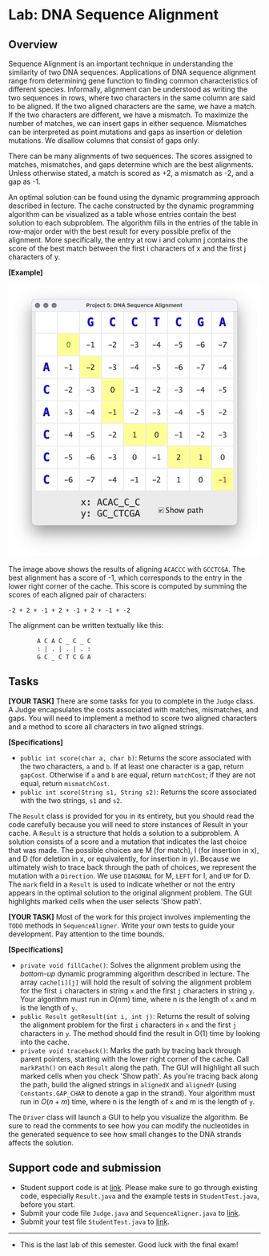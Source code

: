 # Lab: DNA Sequence Alignment

## Overview

Sequence Alignment is an important technique in understanding the
similarity of two DNA sequences.  Applications of DNA sequence
alignment range from determining gene function to finding common
characteristics of different species. Informally, alignment can be
understood as writing the two sequences in rows, where two characters
in the same column are said to be aligned. If the two aligned
characters are the same, we have a match. If the two characters are
different, we have a mismatch.  To maximize the number of matches, we
can insert gaps in either sequence. Mismatches can be interpreted as
point mutations and gaps as insertion or deletion mutations. We
disallow columns that consist of gaps only.

There can be many alignments of two sequences. The scores assigned to
matches, mismatches, and gaps determine which are the best
alignments. Unless otherwise stated, a match is scored as +2, a
mismatch as -2, and a gap as -1.

An optimal solution can be found using the dynamic programming
approach described in lecture.  The cache constructed by the dynamic
programming algorithm can be visualized as a table whose entries
contain the best solution to each subproblem. The algorithm fills in
the entries of the table in row-major order with the best result for
every possible prefix of the alignment. More specifically, the entry
at row i and column j contains the score of the best match between the
first i characters of x and the first j characters of y.

**[Example]**

![](./assets/images/lab8/gui.png)

The image above shows the results of aligning `ACACCC` with `GCCTCGA`.
The best alignment has a score of -1, which corresponds to the entry
in the lower right corner of the cache. This score is computed by
summing the scores of each aligned pair of characters:

```
-2 + 2 + -1 + 2 + -1 + 2 + -1 + -2
```

The alignment can be written textually like this:

```
        A C A C _ C _ C
        : | . | . | . :
        G C _ C T C G A
```


## Tasks

**[YOUR TASK]** There are some tasks for you to complete in the `Judge` class. A Judge
encapsulates the costs associated with matches, mismatches, and
gaps. You will need to implement a method to score two aligned
characters and a method to score all characters in two aligned
strings.

**[Specifications]**
+ `public int score(char a, char b)`: Returns the score associated with the two characters, `a` and `b`.
    If at least one character is a gap, return `gapCost`.
    Otherwise if `a` and `b` are equal, return `matchCost`;
    if they are not equal, return `mismatchCost`.
+ `public int score(String s1, String s2)`: Returns the score associated with the two strings, `s1` and `s2`.


The `Result` class is provided for you in its entirety, but you should
read the code carefully because you will need to store instances of
Result in your cache. A `Result` is a structure that holds a solution to
a subproblem. A solution consists of a score and a mutation that
indicates the last choice that was made.  The possible choices are M
(for match), I (for insertion in x), and D (for deletion in x, or
equivalently, for insertion in y). Because we ultimately wish to trace
back through the path of choices, we represent the mutation with a
`Direction`. We use `DIAGONAL` for M, `LEFT` for I, and `UP` for D. The
`mark` field in a `Result` is used to indicate whether or not the entry
appears in the optimal solution to the original alignment problem. The
GUI highlights marked cells when the user selects 'Show path'.

**[YOUR TASK]** Most of the work for this project involves implementing the
`TODO` methods in `SequenceAligner`. Write your own tests to guide your
development. Pay attention to the time bounds.

**[Specifications]**

+ `private void fillCache()`: Solves the alignment problem using the _bottom-up_
    dynamic programming algorithm described in lecture. The array `cache[i][j]`
    will hold the result of solving the alignment problem for the first `i` characters
    in string `x` and the first `j` characters in string `y`.
    Your algorithm must run in $O(n m)$ time, where n is the length of `x`
    and m is the length of `y`.
+ `public Result getResult(int i, int j)`: Returns the result of solving the alignment
    problem for the first `i` characters in `x` and the first `j` characters in `y`.
    The method should find the result in O(1) time by looking into the cache.
+ `private void traceback()`: Marks the path by tracing back through parent pointers, 
     starting with the lower right corner of the cache. Call `markPath()`
     on each `Result` along the path. The GUI will highlight all such marked cells
     when you check 'Show path'. As you're tracing back along the path, build
     the aligned strings in `alignedX` and `alignedY` (using `Constants.GAP_CHAR`
     to denote a gap in the strand).
     Your algorithm must run in $O(n + m)$ time, where n is the length of `x`
     and m is the length of `y`.

The `Driver` class will launch a GUI to help you visualize the
algorithm. Be sure to read the comments to see how you can modify the
nucleotides in the generated sequence to see how small changes to the
DNA strands affects the solution.


## Support code and submission

+ Student support code is at [link](https://github.com/IUDataStructuresCourse/dna-alignment-student-support-code).
  Please make sure to go through existing code, especially `Result.java` and the example tests
  in `StudentTest.java`, before you start.
+ Submit your code file `Judge.java` and `SequenceAligner.java` to
  [link](https://autograder.luddy.indiana.edu/web/project/926).
+ Submit your test file `StudentTest.java` to
  [link](https://autograder.luddy.indiana.edu/web/project/940).

-----------------

* This is the last lab of this semester. Good luck with the final exam!
